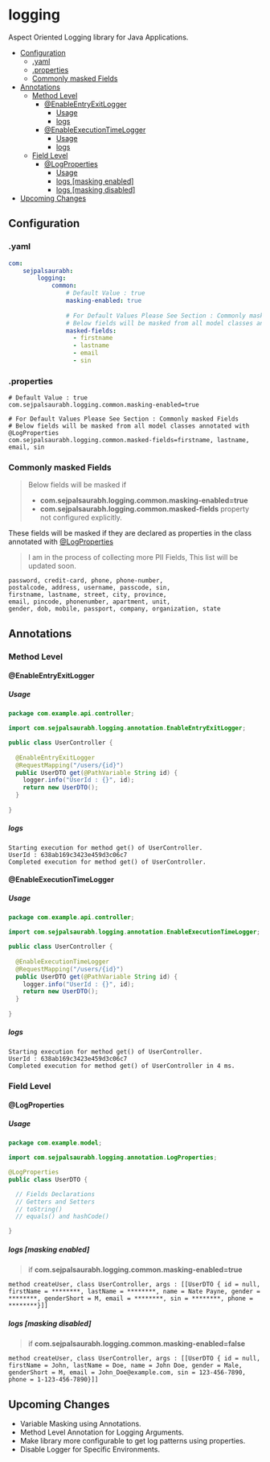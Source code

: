 
# logging
Aspect Oriented Logging library for Java Applications.


<!-- TOC -->
* [Configuration](#configuration)
  * [.yaml](#yaml)
  * [.properties](#properties)
  * [Commonly masked Fields](#commonly-masked-fields)
* [Annotations](#annotations)
  * [Method Level](#method-level)
    * [@EnableEntryExitLogger](#enableentryexitlogger)
      * [Usage](#usage)
      * [logs](#logs)
    * [@EnableExecutionTimeLogger](#enableexecutiontimelogger)
      * [Usage](#usage)
      * [logs](#logs)
  * [Field Level](#field-level)
    * [@LogProperties](#logproperties)
      * [Usage](#usage)
      * [logs [masking enabled]](#logs-masking-enabled)
      * [logs [masking disabled]](#logs-masking-disabled)
* [Upcoming Changes](#upcoming-changes)
<!-- TOC -->


## Configuration

### .yaml

````yaml
com:
    sejpalsaurabh:
        logging:
            common:
                # Default Value : true
                masking-enabled: true
                
                # For Default Values Please See Section : Commonly masked Fields
                # Below fields will be masked from all model classes annotated with @LogProperties
                masked-fields: 
                  - firstname
                  - lastname
                  - email
                  - sin

````

### .properties

````properties
# Default Value : true
com.sejpalsaurabh.logging.common.masking-enabled=true

# For Default Values Please See Section : Commonly masked Fields
# Below fields will be masked from all model classes annotated with @LogProperties
com.sejpalsaurabh.logging.common.masked-fields=firstname, lastname, email, sin
````

### Commonly masked Fields

> Below fields will be masked if
> - **com.sejpalsaurabh.logging.common.masking-enabled=true** 
> - **com.sejpalsaurabh.logging.common.masked-fields** property not configured explicitly.

These fields will be masked if they are declared as properties in the class annotated with [@LogProperties](#logproperties)

> I am in the process of collecting more PII Fields, This list will be updated soon.

````
password, credit-card, phone, phone-number, 
postalcode, address, username, passcode, sin,
firstname, lastname, street, city, province, 
email, pincode, phonenumber, apartment, unit,
gender, dob, mobile, passport, company, organization, state
````

## Annotations

### Method Level

#### @EnableEntryExitLogger
    
##### Usage
````Java
package com.example.api.controller;

import com.sejpalsaurabh.logging.annotation.EnableEntryExitLogger;

public class UserController {
  
  @EnableEntryExitLogger
  @RequestMapping("/users/{id}")
  public UserDTO get(@PathVariable String id) {
    logger.info("UserId : {}", id);
    return new UserDTO();
  }
  
}
````

##### logs

````log
Starting execution for method get() of UserController.
UserId : 638ab169c3423e459d3c06c7
Completed execution for method get() of UserController.
````

#### @EnableExecutionTimeLogger

##### Usage
````Java
package com.example.api.controller;

import com.sejpalsaurabh.logging.annotation.EnableExecutionTimeLogger;

public class UserController {
  
  @EnableExecutionTimeLogger
  @RequestMapping("/users/{id}")
  public UserDTO get(@PathVariable String id) {
    logger.info("UserId : {}", id);
    return new UserDTO();
  }
  
}
````
##### logs
    
````log
Starting execution for method get() of UserController.
UserId : 638ab169c3423e459d3c06c7
Completed execution for method get() of UserController in 4 ms.
````

### Field Level

#### @LogProperties

##### Usage

````Java
package com.example.model;

import com.sejpalsaurabh.logging.annotation.LogProperties;

@LogProperties
public class UserDTO {

  // Fields Declarations
  // Getters and Setters
  // toString()
  // equals() and hashCode()

}
````

##### logs [masking enabled]

> if **com.sejpalsaurabh.logging.common.masking-enabled=true**
    
````log
method createUser, class UserController, args : [[UserDTO { id = null, firstName = ********, lastName = ********, name = Nate Payne, gender = ********, genderShort = M, email = ********, sin = ********, phone = ********}]]
````

##### logs [masking disabled]

> if **com.sejpalsaurabh.logging.common.masking-enabled=false**
    
````log
method createUser, class UserController, args : [[UserDTO { id = null, firstName = John, lastName = Doe, name = John Doe, gender = Male, genderShort = M, email = John_Doe@example.com, sin = 123-456-7890, phone = 1-123-456-7890}]]
````

## Upcoming Changes
- Variable Masking using Annotations.
- Method Level Annotation for Logging Arguments.
- Make library more configurable to get log patterns using properties.
- Disable Logger for Specific Environments.